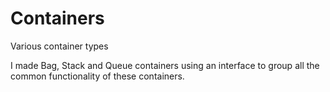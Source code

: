# Containers
Various container types

I made Bag, Stack and Queue containers using an interface to group all the common functionality of these containers.